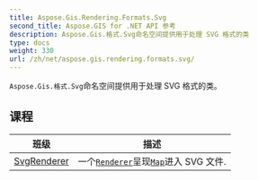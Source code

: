 ```yaml
---
title: Aspose.Gis.Rendering.Formats.Svg
second_title: Aspose.GIS for .NET API 参考
description: Aspose.Gis.格式.Svg命名空间提供用于处理 SVG 格式的类
type: docs
weight: 330
url: /zh/net/aspose.gis.rendering.formats.svg/
---
```

`Aspose.Gis.格式.Svg`命名空间提供用于处理 SVG 格式的类。

## 课程

| 班级 | 描述 |
| --- | --- |
| [SvgRenderer](./svgrenderer/) | 一个[`Renderer`](../aspose.gis.rendering/renderer/)呈现[`Map`](../aspose.gis.rendering/map/)进入 SVG 文件. |


